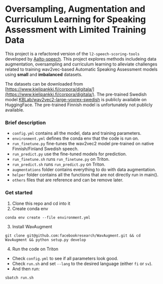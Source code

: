 # Oversampling, Augmentation and Curriculum Learning for Speaking Assessment with Limited Training Data

This project is a refactored version of the `l2-speech-scoring-tools` developed by [Aalto-speech](https://github.com/aalto-speech/l2-speech-scoring-tools). This project explores methods includeing data augmentation, oversampling and curriculum learning to alleviate challenges related to training wav2vec-based Automatic Speaking Assessment models using **small** and **imbalanced** datasets.

The datasets can be downloaded from [https://www.kielipankki.fi/corpora/digitala/](https://www.kielipankki.fi/corpora/digitala/). 
The pre-trained Swedish model [KBLab/wav2vec2-large-voxrex-swedish](https://huggingface.co/KBLab/wav2vec2-large-voxrex-swedish) is publicly available on HuggingFace. 
The pre-trained Finnish model is unfortunately not publicly available. 

### Brief description
- `config.yml` contains all the model, data and training parameters.
- `environment.yml` defines the conda env that the code is run on.
- `run_finetune.py` fine-tunes the wav2vec2 model pre-trained on native Finnish/Finland Swedish speech. 
- `run_predict.py` use the fine-tuned models for prediction. 
- `run_finetune.sh` runs `run_finetune.py` on Triton.
- `run_predict.sh` runs `run_predict.py` on Triton.
- `augmentations` folder contains everything to do with data augmentation. 
- `helper` folder contains all the functions that are not directly run in main(). 
- `others` files that are reference and can be remove later. 

### Get started 
1. Clone this repo and cd into it
2. Create conda env 
```
conda env create --file environment.yml
```
3. Install WavAugment 
```
git clone git@github.com:facebookresearch/WavAugment.git && cd WavAugment && python setup.py develop
```
4. Run the code on Triton
- Check `config.yml` to see if all parameters look good. 
- Check `run.sh` and set `--lang` to the desired language (either `fi` or `sv`).
- And then run: 
```
sbatch run.sh
```
